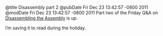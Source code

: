 @title Disassembly part 2
@pubDate Fri Dec 23 13:42:57 -0800 2011
@modDate Fri Dec 23 13:42:57 -0800 2011
Part two of the Friday Q&A on <a href="http://www.mikeash.com/pyblog/friday-qa-2011-12-23-disassembling-the-assembly-part-2.html">Disassembling the Assembly</a> is up.

I’m saving it to read during the holiday.
